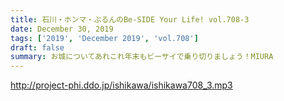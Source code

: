```yaml
---
title: 石川・ホンマ・ぶるんのBe-SIDE Your Life! vol.708-3
date: December 30, 2019
tags: ['2019', 'December 2019', 'vol.708']
draft: false
summary: お城についてあれこれ年末もビーサイで乗り切りましょう！MIURA
---
```


http://project-phi.ddo.jp/ishikawa/ishikawa708_3.mp3